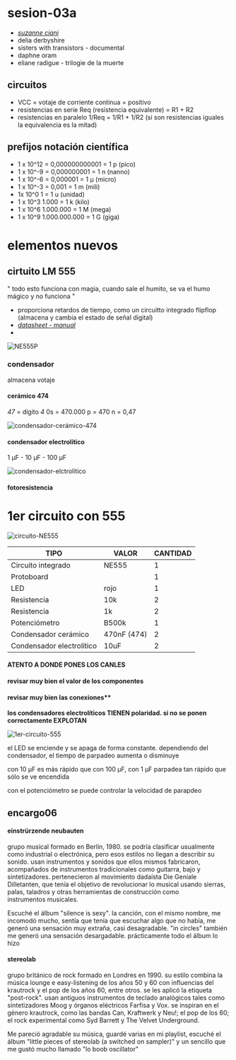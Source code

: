 # sesion-03a


- *[suzanne ciani](https://www.youtube.com/watch?v=nJWk7jiASP0)*
- delia derbyshire
- sisters with transistors - documental
- daphne oram
- eliane radigue - trilogie de la muerte

## circuitos

- VCC = votaje de corriente continua = positivo
- resistencias en serie Req (resistencia equivalente) = R1 + R2 
- resistencias en paralelo 1/Req = 1/R1 + 1/R2 (si son resistencias iguales la equivalencia es la mitad)

## prefijos notación científica

- 1 x 10^12 = 0,000000000001 = 1 p (pico)
- 1 x 10^-9 = 0,000000001 = 1 n (nanno)
- 1 x 10^-6 = 0,000001 = 1 μ (micro)
- 1 x 10^-3 = 0,001 = 1 m (mili)
- 1x 10^0 1 = 1 u (unidad)
- 1 x 10^3 1.000 = 1 k (kilo)
- 1 x 10^6 1.000.000 = 1 M (mega)
- 1 x 10^9 1.000.000.000 = 1 G (giga)

 # elementos nuevos

## cirtuito LM 555
" todo esto funciona con magia, cuando sale el humito, se va el humo mágico y no funciona "
- proporciona retardos de tiempo, como un circuitto integrado flipflop (almacena y cambia el estado de señal digital)
-  *[datasheet - manual](https://www.ti.com/lit/ds/symlink/ne555.pdf)*
-  

![NE555P](https://github.com/user-attachments/assets/36168649-1e76-4465-a9cb-4952b3943334)


### condensador
almacena votaje 

#### cerámico 474
*47* = dígito *4* 0s = 470.000 p = 470 n = 0,47 

![condensador-cerámico-474](https://github.com/user-attachments/assets/b7809dfd-b8f9-41cc-9995-ff0d15c837a7)

#### condensador electrolítico
1 μF - 10 μF - 100 μF

![condensador-elctrolítico](https://github.com/user-attachments/assets/daaeae61-54a1-44b7-a357-e49719f2bfb7)

#### fotoresistencia


# 1er circuito con 555

![circuito-NE555](https://github.com/user-attachments/assets/19042858-de64-4df2-abb7-867a24c81020)

| **TIPO**                  | **VALOR**    | **CANTIDAD** |
| ------------------------- | -----------  | ------------ |
| Circuito integrado        | NE555        | 1            |
| Protoboard                |              | 1            |
| LED                       | rojo         | 1            |
| Resistencia               | 10k          | 2            |
| Resistencia               | 1k           | 2            |
| Potenciómetro             | B500k        | 1            |
| Condensador cerámico      | 470nF (474)  | 2            |
| Condensador electrolítico | 10uF         | 2            |

#### ATENTO A DONDE PONES LOS CANLES

#### revisar muy bien el valor de los componentes

#### revisar muy bien las conexiones** 

**los condensadores electrolíticos TIENEN polaridad. si no se ponen correctamente EXPLOTAN**

![1er-circuito-555](https://github.com/user-attachments/assets/8b943581-2b52-4f1a-b3b9-642dfcc00c2a)

el LED se enciende y se apaga de forma constante. dependiendo del condensador, el tiempo de parpadeo aumenta o disminuye

con 10 μF es más rápido que con 100 μF, con 1 μF parpadea tan rápido que sólo se ve encendida


con el potenciómetro se puede controlar la velocidad de parapdeo


## encargo06

#### einstrürzende neubauten

grupo musical formado en Berlín, 1980. se podría clasificar usualmente como industrial o electrónica, pero esos estilos no llegan a describir su sonido. usan instrumentos y sonidos que ellos mismos fabricaron, acompañados de instrumentos tradicionales como guitarra, bajo y sintetizadores. pertenecieron al movimiento dadaísta Die Geniale Dilletanten, que tenía el objetivo de revolucionar lo musical usando sierras, palas, taladros y otras herramientas de construcción como instrumentos musicales. 

Escuché el álbum "silence is sexy". la canción, con el mismo nombre, me incomodó mucho, sentía que tenía que escuchar algo que no había, me generó una sensación muy extraña, casi desagradable. "in circles" también me generó una sensación desargadable. prácticamente todo el álbum lo hizo

#### stereolab

grupo británico de rock formado en Londres en 1990. su estilo combina la música lounge e easy-listening de los años 50 y 60 con influencias del krautrock y el pop de los años 60, entre otros. se les aplicó la etiqueta "post-rock". usan antiguos instrumentos de teclado analógicos tales como sintetizadores Moog y órganos eléctricos Farfisa y Vox.
se inspiran en el género krautrock, como las bandas Can, Kraftwerk y Neu!; el pop de los 60; el rock experimental como Syd Barrett y The Velvet Underground. 

Me pareció agradable su música, guardé varias en mi playlist, escuché el álbum "little pieces of stereolab (a switched on sampler)" y un sencillo que me gustó mucho llamado "lo boob oscillator"
